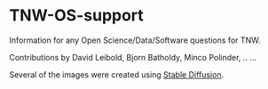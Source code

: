# TNW-OS-support

Information for any Open Science/Data/Software questions for TNW.

Contributions by David Leibold, Bjorn Batholdy, Minco Polinder, .. ...

Several of the images were created using [Stable Diffusion](https://huggingface.co/spaces/stabilityai/stable-diffusion).
